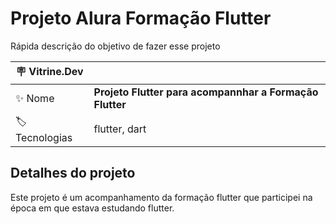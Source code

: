 # Projeto Alura Formação Flutter 
Rápida descrição do objetivo de fazer esse projeto

| :placard: Vitrine.Dev |     |
| -------------  | --- |
| :sparkles: Nome        | **Projeto Flutter para acompannhar a Formação Flutter**
| :label: Tecnologias | flutter, dart

<!-- Inserir imagem com a #vitrinedev ao final do link -->
<!-- ![](https://via.placeholder.com/1200x500.png?text=imagem+lindona+do+meu+projeto#vitrinedev) -->

## Detalhes do projeto

Este projeto é um acompanhamento da formação flutter que participei na época em que estava estudando flutter.
